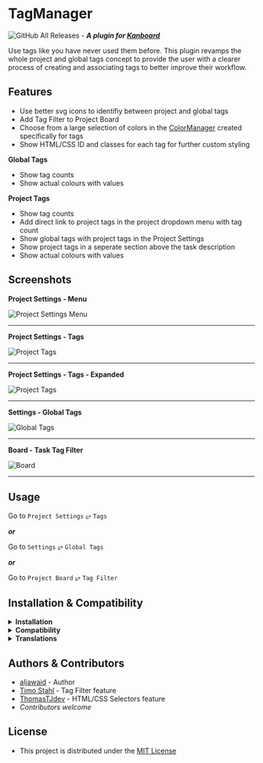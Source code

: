 # TagManager
![GitHub All Releases](https://img.shields.io/github/downloads/aljawaid/TagManager/total?style=for-the-badge "GitHub All Downloads") - **_A plugin for [Kanboard](https://github.com/kanboard/kanboard "Kanboard - Kanban Project Management Software")_**

Use tags like you have never used them before. This plugin revamps the whole project and global tags concept to provide the user with a clearer process of creating and associating tags to better improve their workflow.


## Features

- Use better svg icons to identifiy between project and global tags
- Add Tag Filter to Project Board
- Choose from a large selection of colors in the [ColorManager](https://github.com/aljawaid/ColorManager) created specifically for tags
- Show HTML/CSS ID and classes for each tag for further custom styling

**Global Tags**
- Show tag counts
- Show actual colours with values  

**Project Tags**
- Show tag counts
- Add direct link to project tags in the project dropdown menu with tag count
- Show global tags with project tags in the Project Settings
- Show project tags in a seperate section above the task description
- Show actual colours with values


## Screenshots

**Project Settings - Menu**  

![Project Settings Menu](../master/Screenshots/screenshot-project-settings-menu.png "Project Settings Menu")

---------
**Project Settings - Tags**  

![Project Tags](../master/Screenshots/screenshot-project-settings-tags-section.png "Project Tags Section")

---------
**Project Settings - Tags - Expanded**  

![Project Tags](../master/Screenshots/screenshot-project-settings-tags-section-expanded.png "Project Tags Section - Expanded")

---------
**Settings - Global Tags**  

![Global Tags](../master/Screenshots/screenshot-settings-global-tags.png "Global Tags Section")

---------
**Board - Task Tag Filter**  

![Board](../master/Screenshots/screenshot-task-tag-filter.png "Task Tag Filter")

---------


## Usage

Go to `Project Settings` &#10562; `Tags`

**_or_**

Go to `Settings` &#10562; `Global Tags`

**_or_**

Go to `Project Board` &#10562; `Tag Filter`


## Installation & Compatibility

<details>
    <summary><strong>Installation</strong></summary>

- Install via the **[Kanboard](https://github.com/kanboard/kanboard "Kanboard - Kanban Project Management Software") Plugin Directory** or see [INSTALL.md](../master/INSTALL.md)
- Read the full [**Changelog**](../master/changelog.md "See changes") to see the latest updates

</details>
<details>
    <summary><strong>Compatibility</strong></summary>

- Requires [Kanboard](https://github.com/kanboard/kanboard "Kanboard - Kanban Project Management Software") ≥`1.2.20`
- **Other Plugins & Action Plugins**
  - _No known issues_
  - Compatible with [ColorManager](https://github.com/aljawaid/ColorManager), [Glancer](https://github.com/aljawaid/Glancer)
  - Replaces [KanboardColorfulTags](https://github.com/ThomasTJdev/KanboardColorfulTags)
- **Core Files & Templates**
  - `02` Template override
  - _No database changes_

</details>
<details>
    <summary><strong>Translations</strong></summary>

- English (UK)
- _Starter template available_

</details>


## Authors & Contributors

- [aljawaid](https://github.com/aljawaid) - Author
- [Timo Stahl](https://github.com/TimoStahl/kanboard_plugin_taglist) - Tag Filter feature
- [ThomasTJdev](https://github.com/ThomasTJdev/KanboardColorfulTags) - HTML/CSS Selectors feature
- _Contributors welcome_


## License

- This project is distributed under the [MIT License](../master/LICENSE "Read The MIT license")
